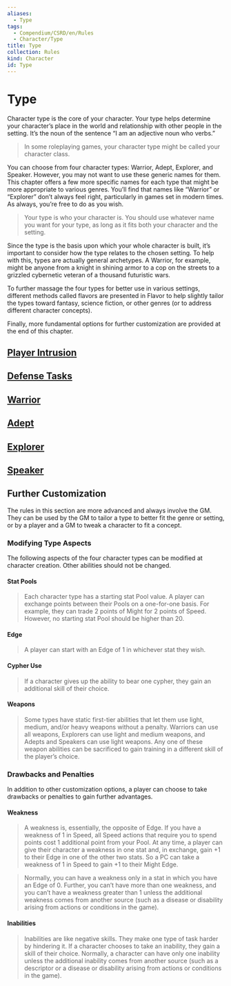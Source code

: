 ```yaml
---
aliases:
  - Type
tags:
  - Compendium/CSRD/en/Rules
  - Character/Type
title: Type
collection: Rules
kind: Character
id: Type
---
```

# Type  
  
Character type is the core of your character. Your type helps determine your character’s place in the world and relationship with other people in the setting. It’s the noun of the sentence “I am an adjective noun who verbs.”  
  
>In some roleplaying games, your character type might be called your character class.    
  
You can choose from four character types: Warrior, Adept, Explorer, and Speaker. However, you may not want to use these generic names for them. This chapter offers a few more specific names for each type that might be more appropriate to various genres. You’ll find that names like “Warrior” or “Explorer” don’t always feel right, particularly in games set in modern times. As always, you’re free to do as you wish.    
>Your type is who your character is. You should use whatever name you want for your type, as long as it fits both your character and the setting.  
  
Since the type is the basis upon which your whole character is built, it’s important to consider how the type relates to the chosen setting. To help with this, types are actually general archetypes. A Warrior, for example, might be anyone from a knight in shining armor to a cop on the streets to a grizzled cybernetic veteran of a thousand futuristic wars.  
  
To further massage the four types for better use in various settings, different methods called flavors are presented in Flavor to help slightly tailor the types toward fantasy, science fiction, or other genres (or to address different character concepts).  
  
Finally, more fundamental options for further customization are provided at the end of this chapter.  
  
## [Player Intrusion](Player-Intrusion.md)  
  
## [Defense Tasks](Defense-Tasks.md)  
   
## [Warrior](Warrior.md)    
  
## [Adept](Adept.md)    
  
## [Explorer](Explorer.md)    
  
## [Speaker](Speaker.md)  
  
## Further Customization  
  
The rules in this section are more advanced and always involve the GM. They can be used by the GM to tailor a type to better fit the genre or setting, or by a player and a GM to tweak a character to fit a concept.  
  
### Modifying Type Aspects  
  
The following aspects of the four character types can be modified at character creation. Other abilities should not be changed.  
  
#### Stat Pools  
>Each character type has a starting stat Pool value. A player can exchange points between their Pools on a one-for-one basis. For example, they can trade 2 points of Might for 2 points of Speed. However, no starting stat Pool should be higher than 20.  
  
#### Edge  
>A player can start with an Edge of 1 in whichever stat they wish.  
  
#### Cypher Use  
>If a character gives up the ability to bear one cypher, they gain an additional skill of their choice.  
  
#### Weapons  
>Some types have static first-tier abilities that let them use light, medium, and/or heavy weapons without a penalty. Warriors can use all weapons, Explorers can use light and medium weapons, and Adepts and Speakers can use light weapons. Any one of these weapon abilities can be sacrificed to gain training in a different skill of the player’s choice.    
  
### Drawbacks and Penalties    
In addition to other customization options, a player can choose to take drawbacks or penalties to gain further advantages.    
  
#### Weakness   
>A weakness is, essentially, the opposite of Edge. If you have a weakness of 1 in Speed, all Speed actions that require you to spend points cost 1 additional point from your Pool. At any time, a player can give their character a weakness in one stat and, in exchange, gain +1 to their Edge in one of the other two stats. So a PC can take a weakness of 1 in Speed to gain +1 to their Might Edge.    
>  
>Normally, you can have a weakness only in a stat in which you have an Edge of 0. Further, you can’t have more than one weakness, and you can’t have a weakness greater than 1 unless the additional weakness comes from another source (such as a disease or disability arising from actions or conditions in the game).    
  
#### Inabilities  
>Inabilities are like negative skills. They make one type of task harder by hindering it. If a character chooses to take an inability, they gain a skill of their choice. Normally, a character can have only one inability unless the additional inability comes from another source (such as a descriptor or a disease or disability arising from actions or conditions in the game).  
